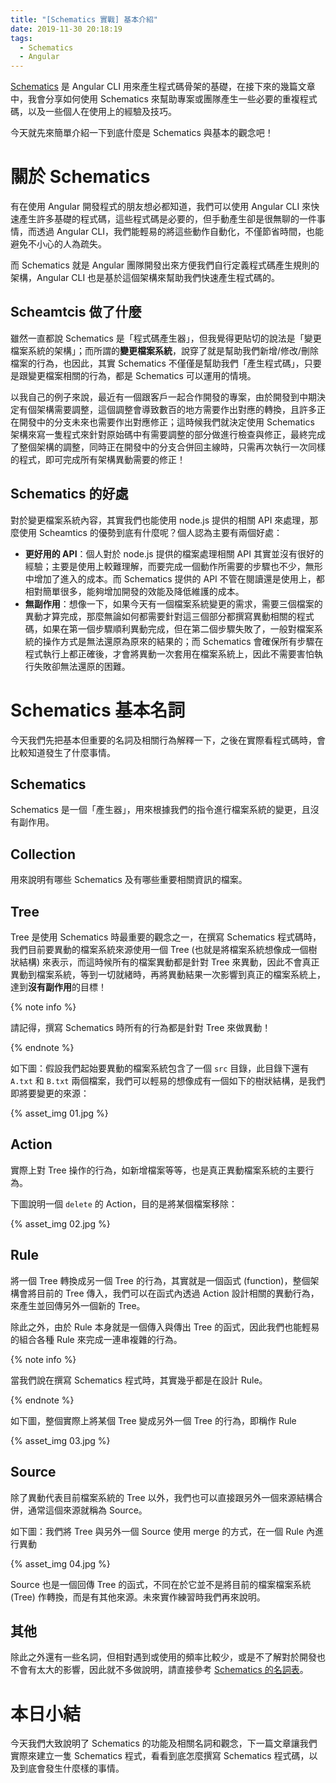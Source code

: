 ```yaml
---
title: "[Schematics 實戰] 基本介紹"
date: 2019-11-30 20:18:19
tags:
  - Schematics
  - Angular
---
```


[Schematics](https://www.npmjs.com/package/@angular-devkit/schematics) 是 Angular CLI 用來產生程式碼骨架的基礎，在接下來的幾篇文章中，我會分享如何使用 Schematics 來幫助專案或團隊產生一些必要的重複程式碼，以及一些個人在使用上的經驗及技巧。

今天就先來簡單介紹一下到底什麼是 Schematics 與基本的觀念吧！

<!-- more -->

# 關於 Schematics

有在使用 Angular 開發程式的朋友想必都知道，我們可以使用 Angular CLI 來快速產生許多基礎的程式碼，這些程式碼是必要的，但手動產生卻是很無聊的一件事情，而透過 Angular CLI，我們能輕易的將這些動作自動化，不僅節省時間，也能避免不小心的人為疏失。

而 Schematics 就是 Angular 團隊開發出來方便我們自行定義程式碼產生規則的架構，Angular CLI 也是基於這個架構來幫助我們快速產生程式碼的。

## Scheamtcis 做了什麼

雖然一直都說 Schematics 是「程式碼產生器」，但我覺得更貼切的說法是「變更檔案系統的架構」；而所謂的**變更檔案系統**，說穿了就是幫助我們新增/修改/刪除檔案的行為，也因此，其實 Schematics 不僅僅是幫助我們「產生程式碼」，只要是跟變更檔案相關的行為，都是 Schematics 可以運用的情境。

以我自己的例子來說，最近有一個跟客戶一起合作開發的專案，由於開發到中期決定有個架構需要調整，這個調整會導致數百的地方需要作出對應的轉換，且許多正在開發中的分支未來也需要作出對應修正；這時候我們就決定使用 Schematics 架構來寫一隻程式來針對原始碼中有需要調整的部分做進行檢查與修正，最終完成了整個架構的調整，同時正在開發中的分支合併回主線時，只需再次執行一次同樣的程式，即可完成所有架構異動需要的修正！

## Schematics 的好處

對於變更檔案系統內容，其實我們也能使用 node.js 提供的相關 API 來處理，那麼使用 Scheamtics 的優勢到底有什麼呢？個人認為主要有兩個好處：

- **更好用的 API**：個人對於 node.js 提供的檔案處理相關 API 其實並沒有很好的經驗；主要是使用上較難理解，而要完成一個動作所需要的步驟也不少，無形中增加了進入的成本。而 Schematics 提供的 API 不管在閱讀還是使用上，都相對簡單很多，能夠增加開發的效能及降低維護的成本。
- **無副作用**：想像一下，如果今天有一個檔案系統變更的需求，需要三個檔案的異動才算完成，那麼無論如何都需要針對這三個部分都撰寫異動相關的程式碼，如果在第一個步驟順利異動完成，但在第二個步驟失敗了，一般對檔案系統的操作方式是無法還原為原來的結果的；而 Schematics 會確保所有步驟在程式執行上都正確後，才會將異動一次套用在檔案系統上，因此不需要害怕執行失敗卻無法還原的困難。

# Schematics 基本名詞

今天我們先把基本但重要的名詞及相關行為解釋一下，之後在實際看程式碼時，會比較知道發生了什麼事情。

## Schematics

Schematics 是一個「產生器」，用來根據我們的指令進行檔案系統的變更，且沒有副作用。

## Collection

用來說明有哪些 Schematics 及有哪些重要相關資訊的檔案。

## Tree

Tree 是使用 Schematics 時最重要的觀念之一，在撰寫 Schematics 程式碼時，我們目前要異動的檔案系統來源使用一個 Tree (也就是將檔案系統想像成一個樹狀結構) 來表示，而這時候所有的檔案異動都是針對 Tree 來異動，因此不會真正異動到檔案系統，等到一切就緒時，再將異動結果一次影響到真正的檔案系統上，達到**沒有副作用**的目標！

{% note info %}

請記得，撰寫 Schematics 時所有的行為都是針對 Tree 來做異動！

{% endnote %}

如下圖：假設我們起始要異動的檔案系統包含了一個 `src` 目錄，此目錄下還有 `A.txt` 和 `B.txt` 兩個檔案，我們可以輕易的想像成有一個如下的樹狀結構，是我們即將要變更的來源：

{% asset_img 01.jpg %}

## Action

實際上對 Tree 操作的行為，如新增檔案等等，也是真正異動檔案系統的主要行為。

下圖說明一個 `delete` 的 Action，目的是將某個檔案移除：

{% asset_img 02.jpg %}

## Rule

將一個 Tree 轉換成另一個 Tree 的行為，其實就是一個函式 (function)，整個架構會將目前的 Tree 傳入，我們可以在函式內透過 Action 設計相關的異動行為，來產生並回傳另外一個新的 Tree。

除此之外，由於 Rule 本身就是一個傳入與傳出 Tree 的函式，因此我們也能輕易的組合各種 Rule 來完成一連串複雜的行為。

{% note info %}

當我們說在撰寫 Schematics 程式時，其實幾乎都是在設計 Rule。

{% endnote %}

如下圖，整個實際上將某個 Tree 變成另外一個 Tree 的行為，即稱作 Rule

{% asset_img 03.jpg %}

## Source

除了異動代表目前檔案系統的 Tree 以外，我們也可以直接跟另外一個來源結構合併，通常這個來源就稱為 Source。

如下圖：我們將 Tree 與另外一個 Source 使用 merge 的方式，在一個 Rule 內進行異動

{% asset_img 04.jpg %}

Source 也是一個回傳 Tree 的函式，不同在於它並不是將目前的檔案檔案系統 (Tree) 作轉換，而是有其他來源。未來實作練習時我們再來說明。

## 其他

除此之外還有一些名詞，但相對遇到或使用的頻率比較少，或是不了解對於開發也不會有太大的影響，因此就不多做說明，請直接參考 [Schematics 的名詞表](https://www.npmjs.com/package/@angular-devkit/schematics#glossary)。

# 本日小結

今天我們大致說明了 Schematics 的功能及相關名詞和觀念，下一篇文章讓我們實際來建立一隻 Schematics 程式，看看到底怎麼撰寫 Schematics 程式碼，以及到底會發生什麼樣的事情。

